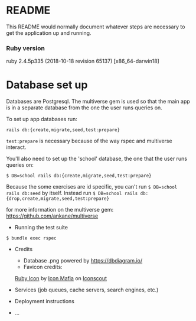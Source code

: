 # README

This README would normally document whatever steps are necessary to get the
application up and running.

### Ruby version

ruby 2.4.5p335 (2018-10-18 revision 65137) [x86_64-darwin18]

# Database set up

Databases are Postgresql. The multiverse gem is used so that the main app is in a separate database from the one the user runs queries on.

To set up app databases run:

```
rails db:{create,migrate,seed,test:prepare}
```

`test:prepare` is necessary because of the way rspec and multiverse interact.

You'll also need to set up the 'school' database, the one that the user runs queries on:

`$ DB=school rails db:{create,migrate,seed,test:prepare}`

Because the some exercises are id specific, you can't run `$ DB=school rails db:seed` by itself.
Instead run `$ DB=school rails db:{drop,create,migrate,seed,test:prepare}`

for more information on the multiverse gem: https://github.com/ankane/multiverse

* Running the test suite

`$ bundle exec rspec`

* Credits

  - Database .png powered by https://dbdiagram.io/
  - Favicon credits:

  <a href="https://iconscout.com/icon/ruby-44" target="_blank">Ruby Icon</a> by <a href="https://iconscout.com/contributors/icon-mafia">Icon Mafia</a> on <a href="https://iconscout.com">Iconscout</a>

* Services (job queues, cache servers, search engines, etc.)

* Deployment instructions

* ...
